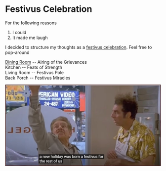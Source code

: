 # Festivus Celebration

For the following reasons 
1. I could
3. It made me laugh  

I decided to structure my thoughts as a [festivus celebration](https://www.youtube.com/watch?v=HX55AzGku5Y). Feel free to pop-around

[Dining Room](https://github.com/SageGrey/exp-exp-exp/blob/main/xxxxx_locations/4_DiningRoom.md) -- Airing of the Grievances    
Kitchen -- Feats of Strength   
Living Room -- Festivus Pole    
Back Porch -- Festivus Miracles 

![FestivusRestOFUs](https://github.com/SageGrey/exp-exp-exp/blob/main/ooooo_mixedMedia/i6_festivusForRestOfUs.jpg)
